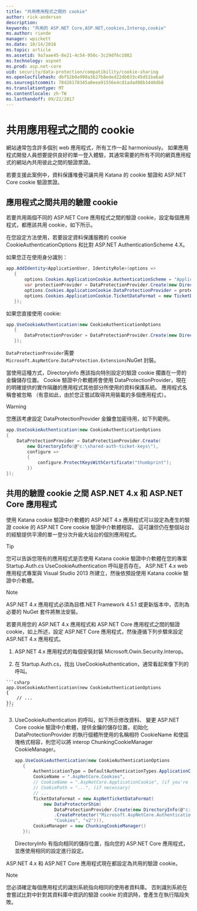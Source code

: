 ```yaml
---
title: "共用應用程式之間的 cookie"
author: rick-anderson
description: 
keywords: "共用的 ASP.NET Core,ASP.NET,cookies,Interop,cookie"
ms.author: riande
manager: wpickett
ms.date: 10/14/2016
ms.topic: article
ms.assetid: 9a7aae45-8e21-4c54-950c-3c29df6c1082
ms.technology: aspnet
ms.prod: asp.net-core
uid: security/data-protection/compatibility/cookie-sharing
ms.openlocfilehash: dbf52b0a990a3627b8eded22db033c45d51ba6ad
ms.sourcegitcommit: 78d28178345a0eea91556e4cd1adad98b1446db8
ms.translationtype: MT
ms.contentlocale: zh-TW
ms.lasthandoff: 09/22/2017
---
```

# <a name="sharing-cookies-between-applications"></a>共用應用程式之間的 cookie

網站通常包含許多個別 web 應用程式，所有工作一起 harmoniously。 如果應用程式開發人員想要提供良好的單一登入體驗，其通常需要的所有不同的網頁應用程式的網站內共用彼此之間的驗證票證。

若要支援此案例中，資料保護堆疊可讓共用 Katana 的 cookie 驗證和 ASP.NET Core cookie 驗證票證。

## <a name="sharing-authentication-cookies-between-applications"></a>應用程式之間共用的驗證 cookie

若要共用兩個不同的 ASP.NET Core 應用程式之間的驗證 cookie，設定每個應用程式，都應該共用 cookie，如下所示。

在您設定方法使用，若要設定資料保護服務的 cookie CookieAuthenticationOptions 和比對 ASP.NET AuthenticationScheme 4.X。

如果您正在使用身分識別：

```csharp
app.AddIdentity<ApplicationUser, IdentityRole>(options =>
   {
       options.Cookies.ApplicationCookie.AuthenticationScheme = "ApplicationCookie";
       var protectionProvider = DataProtectionProvider.Create(new DirectoryInfo(@"c:\shared-auth-ticket-keys\"));
       options.Cookies.ApplicationCookie.DataProtectionProvider = protectionProvider;
       options.Cookies.ApplicationCookie.TicketDataFormat = new TicketDataFormat(protectionProvider.CreateProtector("Microsoft.AspNetCore.Authentication.Cookies.CookieAuthenticationMiddleware", "Cookies", "v2"));
   });
   ```

如果您直接使用 cookie:

```csharp
app.UseCookieAuthentication(new CookieAuthenticationOptions
   {
       DataProtectionProvider = DataProtectionProvider.Create(new DirectoryInfo(@"c:\shared-auth-ticket-keys\"))
   });
   ```
   
`DataProtectionProvider`需要`Microsoft.AspNetCore.DataProtection.Extensions`NuGet 封裝。

當使用這種方式，DirectoryInfo 應該指向特別設定的驗證 cookie 擱置在一旁的金鑰儲存位置。 Cookie 驗證中介軟體將會使用 DataProtectionProvider，現在的明確提供的實作隔離的應用程式其他部分所使用的資料保護系統。 應用程式名稱會被忽略 （有意如此，由於您正嘗試取得共用裝載的多個應用程式）。

>[!WARNING]
>您應該考慮設定 DataProtectionProvider 金鑰會加密待用，如下列範例。
>
>
>  ```csharp
>  app.UseCookieAuthentication(new CookieAuthenticationOptions
>  {
>      DataProtectionProvider = DataProtectionProvider.Create(
>          new DirectoryInfo(@"c:\shared-auth-ticket-keys\"),
>          configure =>
>          {
>              configure.ProtectKeysWithCertificate("thumbprint");
>          })
>  });
>  ```

## <a name="sharing-authentication-cookies-between-aspnet-4x-and-aspnet-core-applications"></a>共用的驗證 cookie 之間 ASP.NET 4.x 和 ASP.NET Core 應用程式

使用 Katana cookie 驗證中介軟體的 ASP.NET 4.x 應用程式可以設定為產生的驗證 cookie 的 ASP.NET Core cookie 驗證中介軟體相容。 這可讓但仍在整個站台的經驗提供平滑的單一登分次升級大站台的個別應用程式。

>[!TIP]
> 您可以告訴您現有的應用程式是否使用 Katana cookie 驗證中介軟體在您的專案 Startup.Auth.cs UseCookieAuthentication 呼叫是否存在。 ASP.NET 4.x web 應用程式專案與 Visual Studio 2013 所建立，然後依預設使用 Katana cookie 驗證中介軟體。

> [!NOTE]
> ASP.NET 4.x 應用程式必須為目標.NET Framework 4.5.1 或更新版本中，否則為必要的 NuGet 套件將無法安裝。

若要共用您的 ASP.NET 4.x 應用程式和 ASP.NET Core 應用程式之間的驗證 cookie，如上所述，設定 ASP.NET Core 應用程式，然後遵循下列步驟來設定 ASP.NET 4.x 應用程式。

1.  ASP.NET 4.x 應用程式的每個安裝封裝 Microsoft.Owin.Security.Interop。

2.   在 Startup.Auth.cs，找出 UseCookieAuthentication，通常看起來像下列的呼叫。

    ```csharp
    app.UseCookieAuthentication(new CookieAuthenticationOptions
    {
        // ...
    });
    ```
    
3.  UseCookieAuthentication 的呼叫，如下所示修改資料、 變更 ASP.NET Core cookie 驗證中介軟體，提供金鑰的儲存位置，初始化 DataProtectionProvider 的執行個體所使用的名稱相符 CookieName 和使區塊格式相容，則您可以將 interop ChunkingCookieManager CookieManager。

    ```csharp
    app.UseCookieAuthentication(new CookieAuthenticationOptions
       {
           AuthenticationType = DefaultAuthenticationTypes.ApplicationCookie,
           CookieName = ".AspNetCore.Cookies",
           // CookieName = ".AspNetCore.ApplicationCookie", (if you're using identity)
           // CookiePath = "...", (if necessary)
           // ...
           TicketDataFormat = new AspNetTicketDataFormat(
               new DataProtectorShim(
                   DataProtectionProvider.Create(new DirectoryInfo(@"c:\shared-auth-ticket-keys\"))
                   .CreateProtector("Microsoft.AspNetCore.Authentication.Cookies.CookieAuthenticationMiddleware",
                   "Cookies", "v2"))),
           CookieManager = new ChunkingCookieManager()
       });
       ```
    DirectoryInfo 有指向相同的儲存位置，指向您的 ASP.NET Core 應用程式，並應使用相同的設定進行設定。

ASP.NET 4.x 和 ASP.NET Core 應用程式現在都設定為共用的驗證 cookie。

> [!NOTE]
> 您必須確定每個應用程式的識別系統指向相同的使用者資料庫。 否則識別系統在會嘗試比對中針對其資料庫中資訊的驗證 cookie 的資訊時，會產生在執行階段失敗。
